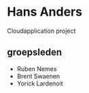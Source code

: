# Hans Anders
Cloudapplication project

## groepsleden

* Ruben Nemes
* Brent Swaenen
* Yorick Lardenoit